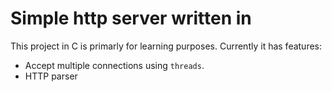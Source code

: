 # Simple http server written in 

This project in C is primarly for learning purposes. Currently it has features:
- Accept multiple connections using `threads`. 
- HTTP parser
